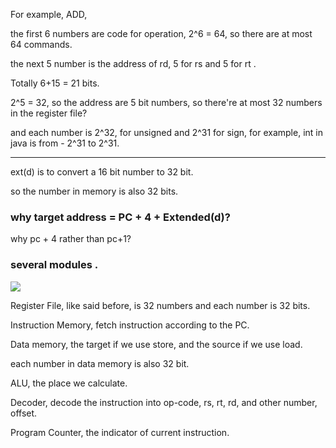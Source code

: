 For example, ADD,

the first 6 numbers are code for operation,
2^6 = 64, so there are at most 64 commands.

the next 5 number is the address of rd,
5 for rs
and 5 for rt .

Totally 6+15 = 21 bits.

2^5 = 32, so the address are 5 bit numbers,
so there're at most 32 numbers in the register file?

and each number is 2^32, for unsigned
and 2^31 for sign, for example, int in java is from - 2^31 to 2^31.

---

ext(d) is to convert a 16 bit number to 32 bit.

so the number in memory is also 32 bits.

### why target address = PC + 4 + Extended(d)?

why pc + 4 rather than pc+1?

### several modules .


![](https://ws1.sinaimg.cn/large/006tNc79ly1fzn7lg532rj30jk08mjsg.jpg)

Register File,
like said before, is 32 numbers and each number is 32 bits.

Instruction Memory, fetch instruction according to the PC.

Data memory, the target if we use store, and the source if we use load.

each number in data memory is also 32 bit.

ALU, the place we calculate.

Decoder, decode the instruction into op-code, rs, rt, rd, and other number, offset.

Program Counter, the indicator of current instruction.
